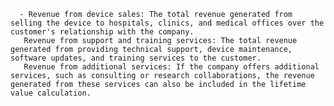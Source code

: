       - Revenue from device sales: The total revenue generated from selling the device to hospitals, clinics, and medical offices over the customer's relationship with the company.
       Revenue from support and training services: The total revenue generated from providing technical support, device maintenance, software updates, and training services to the customer.
       Revenue from additional services: If the company offers additional services, such as consulting or research collaborations, the revenue generated from these services can also be included in the lifetime value calculation.


